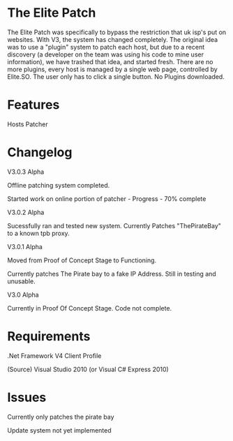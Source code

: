The Elite Patch
==========
The Elite Patch was specifically to bypass the restriction that uk isp's put on websites. With V3, the system has changed completely. The original idea was to use a "plugin" system to patch each host, but due to a recent discovery (a developer on the team was using his code to mine user information), we have trashed that idea, and started fresh. There are no more plugins, every host is managed by a single web page, controlled by Elite.SO. The user only has to click a single button. No Plugins downloaded.

Features
==========
Hosts Patcher

Changelog
==========
V3.0.3 Alpha

Offline patching system completed.

Started work on online portion of patcher - Progress - 70% complete

V3.0.2 Alpha

Sucessfully ran and tested new system. Currently Patches "ThePirateBay" to a known tpb proxy. 

V3.0.1 Alpha

Moved from Proof of Concept Stage to Functioning.

Currently patches The Pirate bay to a fake IP Address. Still in testing and unusable.

V3.0 Alpha

Currently in Proof Of Concept Stage. Code not complete.


Requirements
==========
.Net Framework V4 Client Profile

(Source) Visual Studio 2010 (or Visual C# Express 2010)

Issues
==========
Currently only patches the pirate bay

Update system not yet implemented